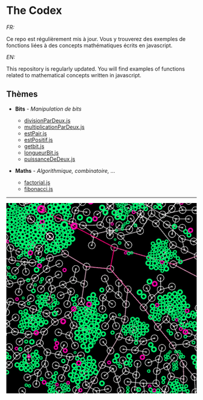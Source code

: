 # The Codex

_FR:_ 

Ce repo est régulièrement mis à jour. Vous y trouverez des exemples de fonctions liées à des concepts mathématiques écrits en javascript.

_EN:_

This repository is regularly updated. You will find examples of functions related to mathematical concepts written in javascript.

## Thèmes

  * **Bits** - _Manipulation de bits_
  
    * [divisionParDeux.js](/Bits/divisionParDeux.js)
    * [multiplicationParDeux.js](/Bits/multiplicationParDeux.js)
    * [estPair.js](/Bits/estPair.js)
    * [estPositif.js](/Bits/estPositif.js)
    * [getbit.js](/Bits/getbit.js)
    * [longueurBit.js](/Bits/longueurBit.js)
    * [puissanceDeDeux.js](/Bits/puissanceDeDeux.js)
    
  * **Maths** - _Algorithmique, combinatoire, ..._
  
    * [factorial.js](/Maths/factorial.js)
    * [fibonacci.js](/Maths/fibonacci.js)

---

![thumbnail](./img/thumbnail.jpg)
